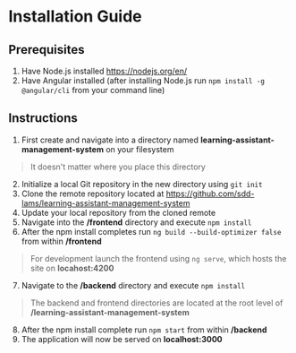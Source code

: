 # Installation Guide

## Prerequisites

1. Have Node.js installed https://nodejs.org/en/
2. Have Angular installed (after installing Node.js run `npm install -g @angular/cli` from your command line)

## Instructions

1. First create and navigate into a directory named **learning-assistant-management-system** on your filesystem

> It doesn't matter where you place this directory

2. Initialize a local Git repository in the new directory using `git init`
3. Clone the remote repository located at https://github.com/sdd-lams/learning-assistant-management-system
4. Update your local repository from the cloned remote
5. Navigate into the **/frontend** directory and execute `npm install`
6. After the npm install completes run `ng build --build-optimizer false` from within **/frontend**

> For development launch the frontend using `ng serve`, which hosts the site on **locahost:4200**

7. Navigate to the **/backend** directory and execute `npm install`

> The backend and frontend directories are located at the root level of **/learning-assistant-management-system**

8. After the npm install complete run `npm start` from within **/backend**
9. The application will now be served on **localhost:3000**
